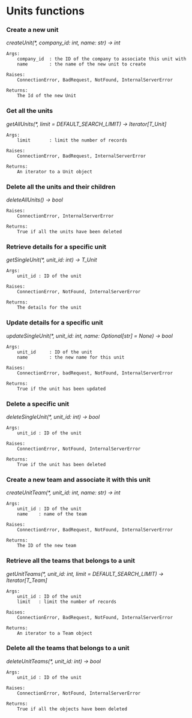 # Units functions


### **Create a new unit**
_createUnit(*, company_id: int, name: str) -> int_

    Args:
        company_id  : the ID of the company to associate this unit with
        name        : the name of the new unit to create

    Raises:
        ConnectionError, BadRequest, NotFound, InternalServerError

    Returns:
        The Id of the new Unit
    


### **Get all the units**
_getAllUnits(*, limit = DEFAULT_SEARCH_LIMIT) -> Iterator[T_Unit]_

    Args:
        limit       : limit the number of records

    Raises:
        ConnectionError, BadRequest, InternalServerError

    Returns:
        An iterator to a Unit object
    


### **Delete all the units and their children**
_deleteAllUnits() -> bool_

    Raises:
        ConnectionError, InternalServerError

    Returns:
        True if all the units have been deleted
    


### **Retrieve details for a specific unit**
_getSingleUnit(*, unit_id: int) -> T_Unit_

    Args:
        unit_id : ID of the unit

    Raises:
        ConnectionError, NotFound, InternalServerError

    Returns:
        The details for the unit
    


### **Update details for a specific unit**
_updateSingleUnit(*, unit_id: int, name: Optional[str] = None) -> bool_

    Args:
        unit_id     : ID of the unit
        name        : the new name for this unit

    Raises:
        ConnectionError, badRequest, NotFound, InternalServerError

    Returns:
        True if the unit has been updated
    


### **Delete a specific unit**
_deleteSingleUnit(*, unit_id: int) -> bool_

    Args:
        unit_id : ID of the unit

    Raises:
        ConnectionError, NotFound, InternalServerError

    Returns:
        True if the unit has been deleted
    



### **Create a new team and associate it with this unit**
_createUnitTeam(*, unit_id: int, name: str) -> int_

    Args:
        unit_id : ID of the unit
        name    : name of the team

    Raises:
        ConnectionError, BadRequest, NotFound, InternalServerError

    Returns:
        The ID of the new team
    


### **Retrieve all the teams that belongs to a unit**
_getUnitTeams(*, unit_id: int, limit = DEFAULT_SEARCH_LIMIT) -> Iterator[T_Team]_

    Args:
        unit_id : ID of the unit
        limit   : limit the number of records

    Raises:
        ConnectionError, BadRequest, NotFound, InternalServerError

    Returns:
        An iterator to a Team object
    


### **Delete all the teams that belongs to a unit**
_deleteUnitTeams(*, unit_id: int) -> bool_

    Args:
        unit_id : ID of the unit

    Raises:
        ConnectionError, NotFound, InternalServerError

    Returns:
        True if all the objects have been deleted
    
